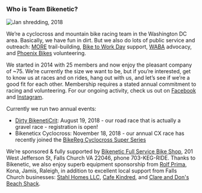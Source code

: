 ### Who is Team Bikenetic?

![Jan shredding, 2018](https://scontent-ort2-1.cdninstagram.com/vp/2d2516aa59470ad3c2f8bacf935da5e6/5B9CBD4C/t51.2885-15/s640x640/sh0.08/e35/30602983_172308840139534_590628127131041792_n.jpg)

We’re a cyclocross and mountain bike racing team in the Washington DC area. Basically, we have fun in dirt. But we also do lots of public service and outreach: [MORE](http://www.more-mtb.org/) trail-building, [Bike to Work Day](https://www.biketoworkmetrodc.org/) support, [WABA](http://www.waba.org/) advocacy, and [Phoenix Bikes](http://www.phoenixbikes.org/) volunteering.

We started in 2014 with 25 members and now enjoy the pleasant company of ~75. We’re currently the size we want to be, but if you’re interested, get to know us at races and on rides, hang out with us, and let’s see if we’re a good fit for each other. Membership requires a stated annual commitment to racing and volunteering. For our ongoing activity, check us out on [Facebook](https://www.facebook.com/bikeneticx) and [Instagram](https://www.instagram.com/teambikenetic/).

Currently we run two annual events:

- [Dirty BikenetiCrit](https://www.bikereg.com/DirtyBikenetiCrit): August 19, 2018 - our road race that is actually a gravel race - registration is open!
- Bikeneticx Cyclocross: November 18, 2018 - our annual CX race has recently joined the [BikeReg Cyclocross Super Series](https://www.facebook.com/Super8cyclocross/)

We’re sponsored & fully supported by [Bikenetic Full Service Bike Shop](https://www.bikenetic.com/), 201 West Jefferson St, Falls Church VA 22046, phone 703-KEG-RIDE. Thanks to Bikenetic, we also enjoy superb equipment sponsorship from [Rolf Prima](https://rolfprima.com/), Kona, Jamis, Raleigh, in addition to excellent local support from Falls Church businesses: [Stahl Homes LLC](http://stahlhomes.com/), [Cafe Kindred](http://www.cafekindred.com/), and [Clare and Don's Beach Shack](http://www.clareanddons.com/).
